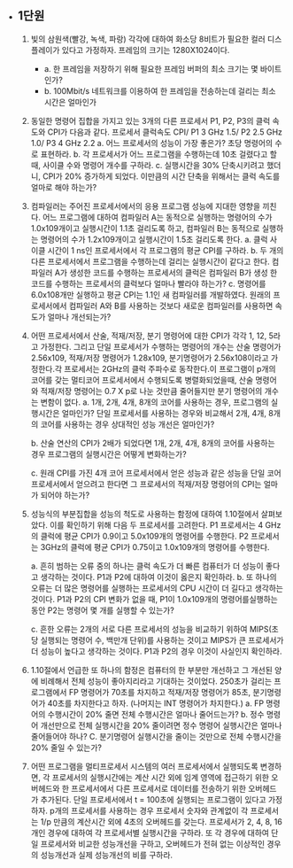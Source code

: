 - ## 1단원
	1. 빛의 삼원색(빨강, 녹색, 파랑) 각각에 대하여 화소당 8비트가 필요한 컬러 디스플레이가 있다고 가정하자. 프레임의 크기는 1280X1024이다.
		- a. 한 프레임을 저장하기 위해 필요한 프레임 버퍼의 최소 크기는 몇 바이트인가?
		- b. 100Mbit/s 네트워크를 이용하여 한 프레임을 전송하는데 걸리는 최소 시간은 얼마인가
	2. 동일한 명령어 집합을 가지고 있는 3개의 다른 프로세서 P1, P2, P3의 클럭 속도와 CPI가 다음과 같다. 프로세서 클럭속도 CPI/ P1 3 GHz 1.5/ P2 2.5 GHz 1.0/ P3 4 GHz 2.2
		a. 어느 프로세서의 성능이 가장 좋은가? 초당 명령어의 수로 표현하라.
		b. 각 프로세서가 어느 프로그램을 수행하는데 10초 걸렸다고 할 때, 사이클 수와	명령어 개수를 구하라.
		c. 실행시간을 30% 단축시키려고 했더니, CPI가 20% 증가하게 되었다. 이만큼의
		시간 단축을 위해서는 클럭 속도를 얼마로 해야 하는가?
	3. 컴파일러는 주어진 프로세서에서의 응용 프로그램 성능에 지대한 영향을 끼친다. 어느 프로그램에 대하여 컴파일러 A는 동적으로 실행하는 명령어의 수가 1.0x109개이고 실행시간이 1.1초 걸리도록 하고, 컴파일러 B는 동적으로 실행하는 명령어의 수가 1.2x109개이고 실행시간이 1.5초 걸리도록 한다.
		a. 클럭 사이클 시간이 1 ns인 프로세서에서 각 프로그램의 평균 CPI를 구하라.
		b. 두 개의 다른 프로세서에서 프로그램을 수행하는데 걸리는 실행시간이 같다고 한다. 컴파일러 A가 생성한 코드를 수행하는 프로세서의 클럭은 컴파일러 B가 생성
		한 코드를 수행하는 프로세서의 클럭보다 얼마나 빨라야 하는가?
		c. 명령어를 6.0x108개만 실행하고 평균 CPI는 1.1인 새 컴파일러를 개발하였다. 원래의 프로세서에서 컴파일러 A와 B를 사용하는 것보다 새로운 컴파일러를 사용하면 속도가 얼마나 개선되는가?
	4. 어떤 프로세서에서 산술, 적재/저장, 분기 명령어에 대한 CPI가 각각 1, 12, 5라고 가정한다. 그리고 단일 프로세서가 수행하는 명령어의 개수는 산술 명령어가 2.56x109, 적재/저장 명령어가 1.28x109, 분기명령어가 2.56x108이라고 가정한다.각 프로세서는 2GHz의 클럭 주파수로 동작한다.이 프로그램이 p개의 코어를 갖는 멀티코어 프로세서에서 수행되도록 병렬화되었을때, 산술 명령어와 적재/저장 명령어는 0.7 X p로 나눈 것만큼 줄어들지만 분기 명령어의 개수는 변함이 없다.
		a. 1개, 2개, 4개, 8개의 코어를 사용하는 경우, 프로그램의 실행시간은 얼마인가? 단일 프로세서를 사용하는 경우와 비교해서 2개, 4개, 8개의 코어를 사용하는 경우 상대적인 성능 개선은 얼마인가?
		
		b. 산술 연산의 CPI가 2배가 되었다면 1개, 2개, 4개, 8개의 코어를 사용하는 경우 프로그램의 실행시간은 어떻게 변화하는가?
		
		c. 원래 CPI를 가진 4개 코어 프로세서에서 얻은 성능과 같은 성능을 단일 코어 프로세서에서 얻으려고 한다면 그 프로세서의 적재/저장 명령어의 CPI는 얼마가 되어야 하는가?
	5. 성능식의 부분집합을 성능의 척도로 사용하는 함정에 대하여 1.10절에서 살펴보았다. 이를 확인하기 위해 다음 두 프로세서를 고려한다. P1 프로세서는 4 GHz의 클럭에 평균 CPI가 0.9이고 5.0x109개의 명령어를 수행한다. P2 프로세서는 3GHz의 클럭에 평균 CPI가 0.75이고 1.0x109개의 명령어를 수행한다.
		
		a. 흔히 범하는 오류 중의 하나는 클럭 속도가 더 빠른 컴퓨터가 더 성능이 좋다고 생각하는 것이다. P1과 P2에 대하여 이것이 옳은지 확인하라.
		b. 또 하나의 오류는 더 많은 명령어를 실행하는 프로세서의 CPU 시간이 더 길다고 생각하는 것이다. P1과 P2의 CPI 변화가 없을 때, P1이 1.0x109개의 명령어를실행하는 동안 P2는 명령어 몇 개를 실행할 수 있는가?
		
		c. 흔한 오류는 2개의 서로 다른 프로세서의 성능을 비교하기 위하여 MIPS(초당 실행되는 명령어 수, 백만개 단위)를 사용하는 것이고 MIPS가 큰 프로세서가 더 성능이 높다고 생각하는 것이다. P1과 P2의 경우 이것이 사실인지 확인하라.
	6. 1.10절에서 언급한 또 하나의 함정은 컴퓨터의 한 부분만 개선하고 그 개선된 양에 비례해서 전체 성능이 좋아지리라고 기대하는 것이었다. 250초가 걸리는 프로그램에서 FP 명령어가 70초를 차지하고 적재/저장 명령어가 85초, 분기명령어가 40초를 차지한다고 하자. (나머지는 INT 명령어가 차지한다.)
		a. FP 명령어의 수행시간이 20% 줄면 전체 수행시간은 얼마나 줄어드는가?
		b. 정수 명령어 개선만으로 전체 실행시간을 20% 줄이려면 정수 명령어 실행시간은 얼마나 줄어들어야 하나?
		C. 분기명령어 실행시간을 줄이는 것만으로 전체 수행시간을 20% 줄일 수 있는가?
	7. 어떤 프로그램을 멀티프로세서 시스템의 여러 프로세서에서 실행되도록 변경하면, 각 프로세서의 실행시간에는 계산 시간 외에 임계 영역에 접근하기 위한 오버헤드와 한 프로세서에서 다른 프로세서로 데이터를 전송하기 위한 오버헤드가 추가된다. 단일 프로세서에서 t = 100초에 실행되는 프로그램이 있다고 가정하자. p개의 프로세서를 사용하는 경우 프로세서 숫자와 관계없이 각 프로세서는 1/p 만큼의 계산시간 외에 4초의 오버헤드를 갖는다. 프로세서가 2, 4, 8, 16개인 경우에 대하여 각 프로세서별 실행시간을 구하라. 또 각 경우에 대하여 단일 프로세서와 비교한 성능개선을 구하고, 오버헤드가 전혀 없는 이상적인 경우의 성능개선과 실제 성능개선의 비를 구하라.